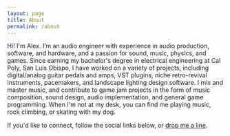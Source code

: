 ```yaml
---
layout: page
title: About
permalink: /about
---
```


Hi! I'm Alex. I’m an audio engineer with experience in audio production, software, and hardware, and a passion for sound, music, physics, and games. Since earning my bachelor's degree in electrical engineering at Cal Poly, San Luis Obispo, I have worked on a variety of projects, including digital/analog guitar pedals and amps, VST plugins, niche retro-revival instruments, pacemakers, and landscape lighting design software. I mix and master music, and contribute to game jam projects in the form of music composition, sound design, audio implementation, and general game programming. When I'm not at my desk, you can find me playing music, rock climbing, or skating with my dog.

If you'd like to connect, follow the social links below, or [drop me a line](mailto:alex@alexzahnaudio.com).
